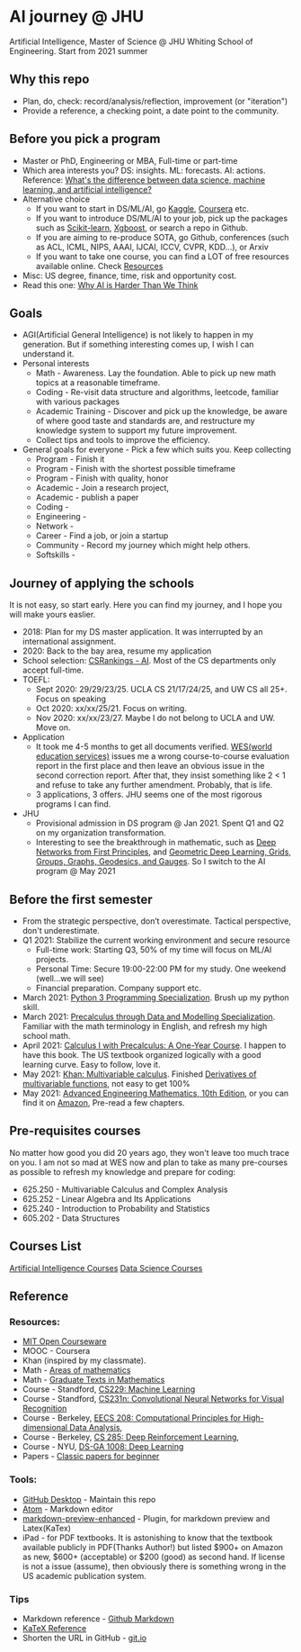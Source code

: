 # AI journey @ JHU
Artificial Intelligence, Master of Science @ JHU Whiting School of Engineering.
Start from 2021 summer

## Why this repo
* Plan, do, check: record/analysis/reflection, improvement (or "iteration")
* Provide a reference, a checking point, a date point to the community.

## Before you pick a program
* Master or PhD, Engineering or MBA, Full-time or part-time
* Which area interests you? DS: insights. ML: forecasts. AI: actions. Reference: [What's the difference between data science, machine learning, and artificial intelligence?](http://varianceexplained.org/r/ds-ml-ai/)
* Alternative choice
  * If you want to start in DS/ML/AI, go [Kaggle](https://www.kaggle.com/), [Coursera](https://www.coursera.org/) etc.
  * If you want to introduce DS/ML/AI to your job, pick up the packages such as [Scikit-learn](https://scikit-learn.org/stable/#), [Xgboost](https://xgboost.readthedocs.io/en/latest/), or search a repo in Github.
  * If you are aiming to re-produce SOTA, go Github, conferences (such as ACL, ICML, NIPS, AAAI, IJCAI, ICCV, CVPR, KDD...), or Arxiv
  * If you want to take one course, you can find a LOT of free resources available online. Check [Resources](https://github.com/BrianYang2013/JHU_AI_Journey#resources)
* Misc: US degree, finance, time, risk and opportunity cost.
* Read this one: [Why AI is Harder Than We Think](https://arxiv.org/pdf/2104.12871.pdf)

## Goals
* AGI(Artificial General Intelligence) is not likely to happen in my generation. But if something interesting comes up, I wish I can understand it.
* Personal interests
  * Math - Awareness. Lay the foundation. Able to pick up new math topics at a reasonable timeframe.  
  * Coding - Re-visit data structure and algorithms, leetcode, familiar with various packages
  * Academic Training - Discover and pick up the knowledge, be aware of where good taste and standards are, and restructure my knowledge system to support my future improvement.
  * Collect tips and tools to improve the efficiency.
* General goals for everyone - Pick a few which suits you. Keep collecting
  * Program - Finish it
  * Program - Finish with the shortest possible timeframe
  * Program - Finish with quality, honor
  * Academic - Join a research project,
  * Academic - publish a paper
  * Coding -
  * Engineering -
  * Network -
  * Career - Find a job, or join a startup
  * Community - Record my journey which might help others.  
  * Softskills -

## Journey of applying the schools
It is not easy, so start early. Here you can find my journey, and I hope you will make yours easlier.
* 2018: Plan for my DS master application. It was interrupted by an international assignment.
* 2020: Back to the bay area, resume my application
* School selection: [CSRankings - AI](http://csrankings.org/#/index?ai&vision&mlmining&nlp&ir&us). Most of the CS departments only accept full-time.
* TOEFL:
  * Sept 2020: 29/29/23/25. UCLA CS 21/17/24/25, and UW CS all 25+. Focus on speaking
  * Oct 2020: xx/xx/25/21. Focus on writing.
  * Nov 2020: xx/xx/23/27. Maybe I do not belong to UCLA and UW. Move on.
* Application
  * It took me 4-5 months to get all documents verified. [WES(world education services)](https://www.wes.org) issues me a wrong course-to-course evaluation report in the first place and then leave an obvious issue in the second correction report. After that, they insist something like 2 < 1 and refuse to take any further amendment. Probably, that is life.
  * 3 applications, 3 offers. JHU seems one of the most rigorous programs I can find.
* JHU
  * Provisional admission in DS program @ Jan 2021. Spent Q1 and Q2 on my organization transformation.
  * Interesting to see the breakthrough in mathematic, such as [Deep Networks from First Principles](https://cmsa.fas.harvard.edu/wp-content/uploads/2021/04/Deep_Networks_from_First_Principles.pdf), and [Geometric Deep Learning,  Grids, Groups, Graphs, Geodesics, and Gauges](https://arxiv.org/abs/2104.13478). So I switch to the AI program @ May 2021

## Before the first semester
* From the strategic perspective, don’t overestimate. Tactical perspective, don't underestimate.
* Q1 2021: Stabilize the current working environment and secure resource
  * Full-time work: Starting Q3, 50% of my time will focus on ML/AI projects.
  * Personal Time: Secure 19:00-22:00 PM for my study. One weekend (well...we will see)
  * Financial preparation. Company support etc.
* March 2021: [Python 3 Programming Specialization](https://www.coursera.org/specializations/python-3-programming). Brush up my python skill.
* March 2021: [Precalculus through Data and Modelling Specialization](https://www.coursera.org/specializations/precalculus-data-modelling). Familiar with the math terminology in English, and refresh my high school math.
* April 2021: [Calculus I with Precalculus: A One-Year Course](https://www.amazon.com/Calculus-I-Precalculus-One-Year-Course-dp-0618568069/dp/0618568069/ref=mt_other?_encoding=UTF8&me=&qid=1621531863). I happen to have this book. The US textbook organized logically with a good learning curve. Easy to follow, love it.
* May 2021: [Khan: Multivariable calculus](https://www.khanacademy.org/math/multivariable-calculus). Finished [Derivatives of multivariable functions](https://www.khanacademy.org/math/multivariable-calculus/multivariable-derivatives), not easy to get 100%
* May 2021: [Advanced Engineering Mathematics, 10th Edition](http://webpages.iust.ac.ir/jazbi/books/10Edition-ErwinKreyszig-AdvancedEngineeringMathematics.pdf), or you can find it on [Amazon](https://www.amazon.com/Advanced-Engineering-Mathematics-Erwin-Kreyszig/dp/0470458364/ref=sr_1_1?dchild=1&keywords=advanced+engineering+mathematics&qid=1621532850&s=books&sr=1-1), Pre-read a few chapters.  
## Pre-requisites courses
No matter how good you did 20 years ago, they won't leave too much trace on you. I am not so mad at WES now and plan to take as many pre-courses as possible to refresh my knowledge and prepare for coding:
* 625.250 - Multivariable Calculus and Complex Analysis
* 625.252 - Linear Algebra and Its Applications
* 625.240 - Introduction to Probability and Statistics
* 605.202 - Data Structures
## Courses List
[Artificial Intelligence Courses](https://ep.jhu.edu/programs/artificial-intelligence/courses/)
[Data Science Courses](https://ep.jhu.edu/programs/data-science/courses/)


## Reference

### Resources:
  * [MIT Open Courseware](https://ocw.mit.edu/)
  * MOOC - Coursera
  * Khan (inspired by my classmate).
  * Math - [Areas of mathematics](https://en.wikipedia.org/wiki/Areas_of_mathematics)
  * Math - [Graduate Texts in Mathematics](https://en.wikipedia.org/wiki/Graduate_Texts_in_Mathematics)
  * Course - Standford, [CS229: Machine Learning](http://cs229.stanford.edu/)
  * Course - Standford, [CS231n: Convolutional Neural Networks for Visual Recognition](http://cs231n.stanford.edu/)
  * Course - Berkeley, [EECS 208: Computational Principles for High-dimensional Data Analysis](https://book-wright-ma.github.io/Book-WM-20210422.pdf),
  * Course - Berkeley, [CS 285: Deep Reinforcement Learning](https://www.youtube.com/playlist?list=PL_iWQOsE6TfURIIhCrlt-wj9ByIVpbfGc),
  * Course - NYU, [DS-GA 1008: Deep Learning](https://atcold.github.io/pytorch-Deep-Learning/)
  * Papers - [Classic papers for beginner](https://github.com/qiulinzhang/TopPaper)

### Tools:
  * [GitHub Desktop](https://desktop.github.com/) - Maintain this repo
  * [Atom](https://atom.io/) - Markdown editor
  * [markdown-preview-enhanced](https://atom.io/packages/markdown-preview-enhanced) - Plugin, for markdown preview and Latex(KaTex)
  *  iPad - for PDF textbooks. It is astonishing to know that the textbook available publicly in PDF(Thanks Author!) but listed \$900+ on Amazon as new,  \$600+ (acceptable) or \$200 (good) as second hand. If license is not a issue (assume), then obviously there is something wrong in the US academic publication system.

### Tips
* Markdown reference - [Github Markdown](https://guides.github.com/features/mastering-markdown/)
* [KaTeX Reference](https://katex.org/docs/supported.html)
* Shorten the URL in GitHub - [git.io](https://git.io/)
